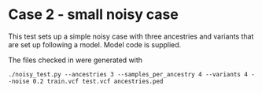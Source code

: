 # Case 2 - small noisy case

This test sets up a simple noisy case with three ancestries and variants
that are set up following a model.  Model code is supplied.

The files checked in were generated with

```
./noisy_test.py --ancestries 3 --samples_per_ancestry 4 --variants 4 --noise 0.2 train.vcf test.vcf ancestries.ped
```
